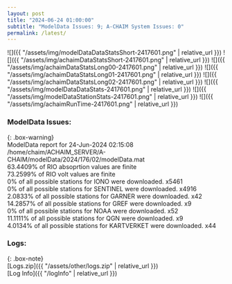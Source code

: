 ```yaml
---
layout: post
title: "2024-06-24 01:00:00"
subtitle: "ModelData Issues: 9; A-CHAIM System Issues: 0"
permalink: /latest/
---
```


![]({{ "/assets/img/modelDataDataStatsShort-2417601.png" | relative_url }})
![]({{ "/assets/img/achaimDataStatsShort-2417601.png" | relative_url }})
![]({{ "/assets/img/achaimDataStatsLong00-2417601.png" | relative_url }})
![]({{ "/assets/img/achaimDataStatsLong01-2417601.png" | relative_url }})
![]({{ "/assets/img/achaimDataStatsLong02-2417601.png" | relative_url }})
![]({{ "/assets/img/modelDataDataStats-2417601.png" | relative_url }})
![]({{ "/assets/img/modelDataStationStats-2417601.png" | relative_url }})
![]({{ "/assets/img/achaimRunTime-2417601.png" | relative_url }})


### ModelData Issues:  
  
{: .box-warning}  
 ModelData report for 24-Jun-2024 02:15:08   
 /home/chaim/ACHAIM_SERVER/A-CHAIM/modelData/2024/176/02/modelData.mat   
 63.4409% of RIO absoprtion values are finite   
 73.2599% of RIO volt values are finite   
 0% of all possible stations for IONO were downloaded. x5461   
 0% of all possible stations for SENTINEL were downloaded. x4916   
 2.0833% of all possible stations for GARNER were downloaded. x42   
 14.2857% of all possible stations for GREF were downloaded. x9   
 0% of all possible stations for NOAA were downloaded. x52   
 11.1111% of all possible stations for QGN were downloaded. x9   
 4.0134% of all possible stations for KARTVERKET were downloaded. x44   
  


### Logs:  
  
{: .box-note}  
[Logs.zip]({{ "/assets/other/logs.zip" | relative_url }})  
[Log Info]({{ "/logInfo" | relative_url }})  

